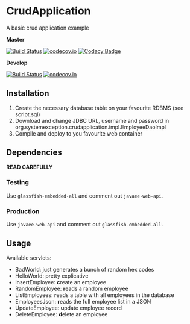 # CrudApplication 
A basic crud application example

**Master**

[![Build Status](https://travis-ci.org/lcappuccio/crud-application.svg?branch=master)](https://travis-ci.org/lcappuccio/crud-application)
[![codecov.io](https://codecov.io/github/lcappuccio/crud-application/coverage.svg?branch=master)](https://codecov.io/github/lcappuccio/crud-application?branch=master)
[![Codacy Badge](https://api.codacy.com/project/badge/grade/0160e9182d744e18af71422dd3776e88)](https://www.codacy.com/app/leo_4/crud-application)

**Develop**

[![Build Status](https://travis-ci.org/lcappuccio/crud-application.svg?branch=develop)](https://travis-ci.org/lcappuccio/crud-application)
[![codecov.io](https://codecov.io/github/lcappuccio/crud-application/coverage.svg?branch=develop)](https://codecov.io/github/lcappuccio/crud-application?branch=develop)


## Installation
1. Create the necessary database table on your favourite RDBMS (see script.sql)
2. Download and change JDBC URL, username and password in org.systemexception.crudapplication.impl.EmployeeDaoImpl
3. Compile and deploy to you favourite web container

## Dependencies

**READ CAREFULLY**

### Testing
Use `glassfish-embedded-all` and comment out `javaee-web-api`.

### Production
Use `javaee-web-api` and comment out `glassfish-embedded-all`.

## Usage
Available servlets:
* BadWorld: just generates a bunch of random hex codes
* HelloWorld: pretty explicative
* InsertEmployee: **c**reate an employee
* RandomEmployee: **r**eads a random employee
* ListEmployees: **r**eads a table with all employees in the database
* EmployeesJson: **r**eads the full employee list in a JSON
* UpdateEmployee: **u**pdate employee record
* DeleteEmployee: **d**elete an employee